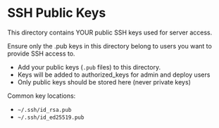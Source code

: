 # SSH Public Keys

This directory contains YOUR public SSH keys used for server access.

Ensure only the .pub keys in this directory belong to users you want to provide SSH access to.

- Add your public keys (`.pub` files) to this directory.
- Keys will be added to authorized_keys for admin and deploy users
- Only public keys should be stored here (never private keys)

Common key locations:
- `~/.ssh/id_rsa.pub`
- `~/.ssh/id_ed25519.pub`
